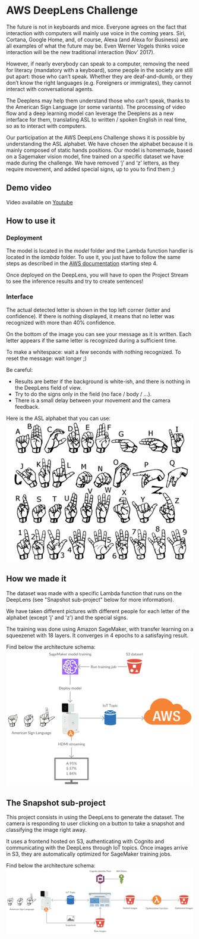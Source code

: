 # AWS DeepLens Challenge

The future is not in keyboards and mice. Everyone agrees on the fact that interaction with computers will mainly use voice in the coming years. Siri, Cortana, Google Home, and, of course, Alexa (and Alexa for Business) are all examples of what the future may be. Even Werner Vogels thinks voice interaction will be the new traditional interaction (Nov’ 2017).

However, if nearly everybody can speak to a computer, removing the need for literacy (mandatory with a keyboard), some people in the society are still put apart: those who can’t speak. Whether they are deaf-and-dumb, or they don’t know the right languages (e.g. Foreigners or immigrates), they cannot interact with conversational agents.

The Deeplens may help them understand those who can’t speak, thanks to the American Sign Language (or some variants). The processing of video flow and a deep learning model can leverage the Deeplens as a new interface for them, translating ASL to written / spoken English in real time, so as to interact with computers.

Our participation at the AWS DeepLens Challenge shows it is possible by understanding the ASL alphabet. We have chosen the alphabet because it is mainly composed of static hands positions.
Our model is homemade, based on a Sagemaker vision model, fine trained on a specific dataset we have made during the challenge. We have removed ‘j’ and ‘z’ letters, as they require movement, and added special signs, up to you to find them ;)

## Demo video

Video available on [Youtube](https://www.youtube.com/watch?v=5VAKcQtoELo)

## How to use it

### Deployment

The model is located in the *model* folder and the Lambda function handler is located in the *lambda* folder. To use it, you just have to follow the same steps as described in the [AWS documentation](https://docs.aws.amazon.com/deeplens/latest/dg/deeplens-train-model.html) starting step 4.

Once deployed on the DeepLens, you will have to open the Project Stream to see the inference results and try to create sentences!

### Interface

The actual detected letter is shown in the top left corner (letter and confidence). If there is nothing displayed, it means that no letter was recognized with more than 40% confidence.

On the bottom of the image you can see your message as it is written. Each letter appears if the same letter is recognized during a sufficient time.

To make a whitespace: wait a few seconds with nothing recognized.
To reset the message: wait longer ;)

Be careful:
* Results are better if the background is white-ish, and there is nothing in the DeepLens field of view.
* Try to do the signs only in the field (no face / body / ...).
* There is a small delay between your movement and the camera feedback.

Here is the ASL alphabet that you can use:
![ASL alphabet](images/asl-alphabet.png)

## How we made it

The dataset was made with a specific Lambda function that runs on the DeepLens (see "Snapshot sub-project" below for more information).

We have taken different pictures with different people for each letter of the alphabet (except 'j' and 'z') and the special signs.

The training was done using Amazon SageMaker, with transfer learning on a squeezenet with 18 layers. It converges in 4 epochs to a satisfaying result.

Find below the architecture schema:
![ASL inference](images/inference.png)

## The Snapshot sub-project

This project consists in using the DeepLens to generate the dataset. The camera is responding to user clicking on a button to take a snapshot and classifying the image right away.

It uses a frontend hosted on S3, authenticating with Cognito and communicating with the DeepLens through IoT topics. Once images arrive in S3, they are automatically optimized for SageMaker training jobs.

Find below the architecture schema:
![ASL Snapshot](images/snapshot.png)
